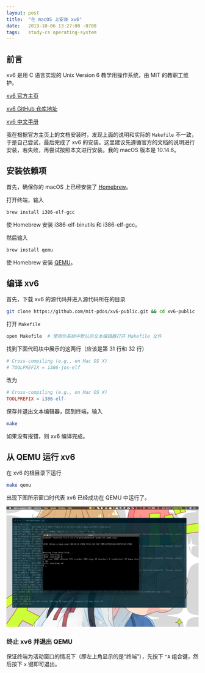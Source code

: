 ```yaml
---
layout: post
title:  "在 macOS 上安装 xv6"
date:   2019-10-06 13:27:00 -0700
tags:   study-cs operating-system
---
```


## 前言

xv6 是用 C 语言实现的 Unix Version 6 教学用操作系统，由 MIT 的教职工维护。

[xv6 官方主页](https://pdos.csail.mit.edu/6.828/2019/xv6.html)

[xv6 GitHub 仓库地址](https://github.com/mit-pdos/xv6-public)

[xv6 中文手册](https://th0ar.gitbooks.io/xv6-chinese/content/)

我在根据官方主页上的文档安装时，发现上面的说明和实际的 `Makefile` 不一致，于是自己尝试，最后完成了 xv6 的安装。这里建议先遵循官方的文档的说明进行安装，若失败，再尝试按照本文进行安装。我的 macOS 版本是 10.14.6。

## 安装依赖项

首先，确保你的 macOS 上已经安装了 [Homebrew](https://brew.sh/index_zh-cn)。

打开终端，输入

```bash
brew install i386-elf-gcc
```

使 Homebrew 安装 i386-elf-binutils 和 i386-elf-gcc。

然后输入

```bash
brew install qemu
```

使 Homebrew 安装 [QEMU](https://www.qemu.org)。

## 编译 xv6

首先，下载 xv6 的源代码并进入源代码所在的目录

```bash
git clone https://github.com/mit-pdos/xv6-public.git && cd xv6-public
```

打开 `Makefile`

```bash
open Makefile  # 使用你系统中默认的文本编辑器打开 Makefile 文件
```

找到下面代码块中展示的这两行（应该是第 31 行和 32 行）

```makefile
# Cross-compiling (e.g., on Mac OS X)
# TOOLPREFIX = i386-jos-elf
```

改为

```makefile
# Cross-compiling (e.g., on Mac OS X)
TOOLPREFIX = i386-elf-
```

保存并退出文本编辑器，回到终端，输入

```bash
make
```

如果没有报错，则 xv6 编译完成。

## 从 QEMU 运行 xv6

在 xv6 的根目录下运行

```bash
make qemu
```

出现下图所示窗口时代表 xv6 已经成功在 QEMU 中运行了。

![image-20191006132110088](/assets/2019-10-06-build-xv6-on-macos/image-20191006132110088.png)

### 终止 xv6 并退出 QEMU

保证终端为活动窗口的情况下（即左上角显示的是“终端”），先按下 `^A` 组合键，然后按下 `x` 键即可退出。
